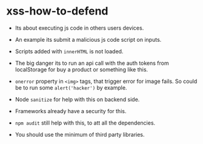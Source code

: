# xss-how-to-defend

- Its about executing js code in others users devices.

- An example its submit a malicious js code script on inputs.

- Scripts added with ```innerHTML``` is not loaded.

- The big danger its to run an api call with the auth tokens from localStorage for buy a product or something like this.

- ```onerror``` property in ```<img>``` tags, that trigger error for image fails. So could be to run some ```alert('hacker')``` by example.

- Node ```sanitize``` for help with this on backend side.

- Frameworks already have a security for this.

- ```npm audit``` still help with this, to att all the dependencies.

- You should use the minimum of third party libraries.

